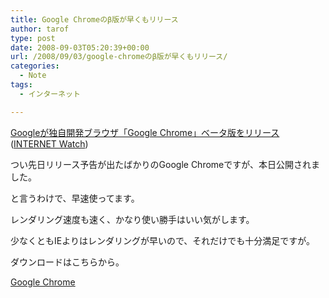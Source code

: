 ```yaml
---
title: Google Chromeのβ版が早くもリリース
author: tarof
type: post
date: 2008-09-03T05:20:39+00:00
url: /2008/09/03/google-chromeのβ版が早くもリリース/
categories:
  - Note
tags:
  - インターネット

---
```

[Googleが独自開発ブラウザ「Google Chrome」ベータ版をリリース][1] ([INTERNET Watch][2])
  
つい先日リリース予告が出たばかりのGoogle Chromeですが、本日公開されました。
  
と言うわけで、早速使ってます。

レンダリング速度も速く、かなり使い勝手はいい気がします。
  
少なくともIEよりはレンダリングが早いので、それだけでも十分満足ですが。

ダウンロードはこちらから。
  
[Google Chrome][3]

 [1]: http://internet.watch.impress.co.jp/cda/news/2008/09/03/20742.html
 [2]: http://internet.watch.impress.co.jp/
 [3]: http://www.google.co.jp/chrome